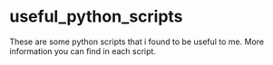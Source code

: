 # useful_python_scripts
These are some python scripts that i found to be useful to me.
More information you can find in each script.

